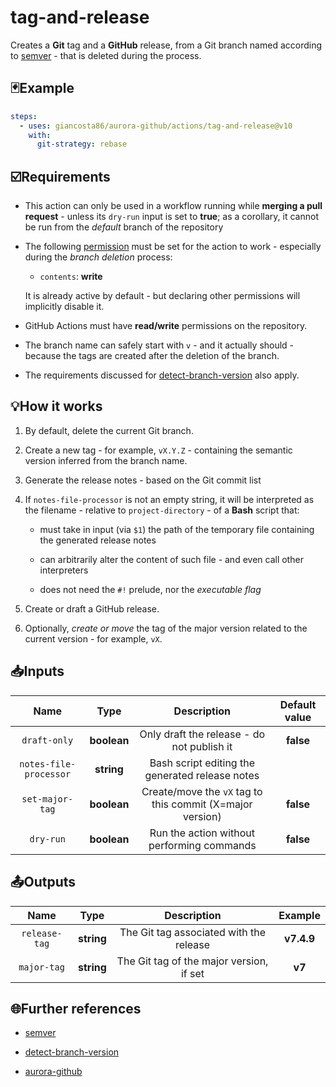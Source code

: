 # tag-and-release

Creates a **Git** tag and a **GitHub** release, from a Git branch named according to [semver](https://semver.org/) - that is deleted during the process.

## 🃏Example

```yaml
steps:
  - uses: giancosta86/aurora-github/actions/tag-and-release@v10
    with:
      git-strategy: rebase
```

## ☑️Requirements

- This action can only be used in a workflow running while **merging a pull request** - unless its `dry-run` input is set to **true**; as a corollary, it cannot be run from the _default_ branch of the repository

- The following [permission](https://docs.github.com/en/actions/writing-workflows/choosing-what-your-workflow-does/controlling-permissions-for-github_token) must be set for the action to work - especially during the _branch deletion_ process:

  - `contents`: **write**

  It is already active by default - but declaring other permissions will implicitly disable it.

- GitHub Actions must have **read/write** permissions on the repository.

- The branch name can safely start with `v` - and it actually should - because the tags are created after the deletion of the branch.

- The requirements discussed for [detect-branch-version](../detect-branch-version/README.md) also apply.

## 💡How it works

1. By default, delete the current Git branch.

1. Create a new tag - for example, `vX.Y.Z` - containing the semantic version inferred from the branch name.

1. Generate the release notes - based on the Git commit list

1. If `notes-file-processor` is not an empty string, it will be interpreted as the filename - relative to `project-directory` - of a **Bash** script that:

   - must take in input (via `$1`) the path of the temporary file containing the generated release notes

   - can arbitrarily alter the content of such file - and even call other interpreters

   - does not need the `#!` prelude, nor the _executable flag_

1. Create or draft a GitHub release.

1. Optionally, _create or move_ the tag of the major version related to the current version - for example, `vX`.

## 📥Inputs

|          Name          |    Type     |                        Description                        | Default value |
| :--------------------: | :---------: | :-------------------------------------------------------: | :-----------: |
|      `draft-only`      | **boolean** |        Only draft the release - do not publish it         |   **false**   |
| `notes-file-processor` | **string**  |      Bash script editing the generated release notes      |               |
|    `set-major-tag`     | **boolean** | Create/move the `vX` tag to this commit (X=major version) |   **false**   |
|       `dry-run`        | **boolean** |        Run the action without performing commands         |   **false**   |

## 📤Outputs

|     Name      |    Type    |               Description                |  Example   |
| :-----------: | :--------: | :--------------------------------------: | :--------: |
| `release-tag` | **string** | The Git tag associated with the release  | **v7.4.9** |
|  `major-tag`  | **string** | The Git tag of the major version, if set |   **v7**   |

## 🌐Further references

- [semver](https://semver.org/)

- [detect-branch-version](../detect-branch-version/README.md)

- [aurora-github](../../README.md)
